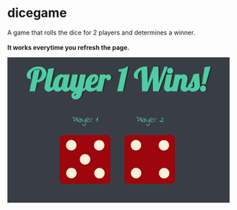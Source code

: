 # dicegame

A game that rolls the dice for 2 players and determines a winner. 
<br>
<br> 
**It works everytime you refresh the page.** 

![Main Page](2.png)
